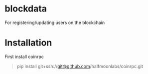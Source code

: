 blockdata
=========

For registering/updating users on the blockchain

Installation
=========

First install coinrpc

> pip install git+ssh://git@github.com/halfmoonlabs/coinrpc.git
